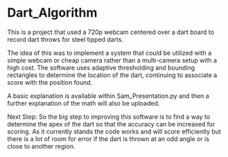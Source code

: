 # Dart_Algorithm
This is a project that used a 720p webcam centered over a dart board to record dart throws for steel tipped darts.

The idea of this was to implement a system that could be utilized with a simple webcam or cheap camera rather than a multi-camera setup with a high cost.
The software uses adaptive thresholding and bounding rectangles to determine the location of the dart, continuing to associate a score with the position found.

A basic explanation is available within Sam_Presentation.py and then a further explanation of the math will also be uploaded.

Next Step: 
So the big step to improving this software is to find a way to determine the apex of the dart so that the accuracy can be increased for scoring.
As it currently stands the code works and will score efficiently but there is a lot of room for error if the dart is thrown at an odd angle or is close to another region.



